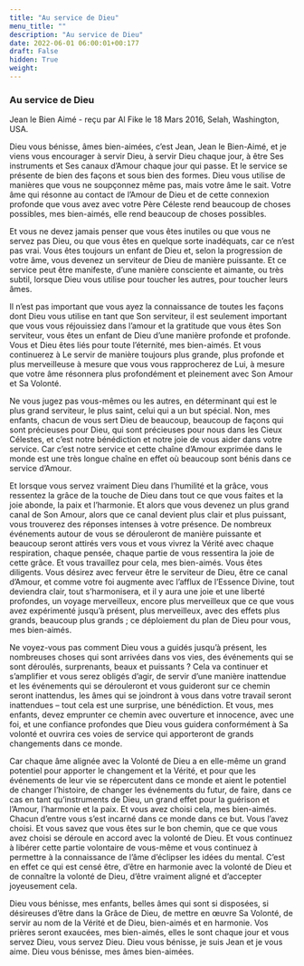 ```yaml
---
title: "Au service de Dieu"
menu_title: ""
description: "Au service de Dieu"
date: 2022-06-01 06:00:01+00:177
draft: False
hidden: True
weight:
---
```

### Au service de Dieu

Jean le Bien Aimé - reçu par Al Fike le 18 Mars 2016, Selah, Washington, USA.

Dieu vous bénisse, âmes bien-aimées, c’est Jean, Jean le Bien-Aimé, et je viens vous encourager à servir Dieu, à servir Dieu chaque jour, à être Ses instruments et Ses canaux d’Amour chaque jour qui passe. Et le service se présente de bien des façons et sous bien des formes. Dieu vous utilise de manières que vous ne soupçonnez même pas, mais votre âme le sait. Votre âme qui résonne au contact de l’Amour de Dieu et de cette connexion profonde que vous avez avec votre Père Céleste rend beaucoup de choses possibles, mes bien-aimés, elle rend beaucoup de choses possibles.

Et vous ne devez jamais penser que vous êtes inutiles ou que vous ne servez pas Dieu, ou que vous êtes en quelque sorte inadéquats, car ce n’est pas vrai. Vous êtes toujours un enfant de Dieu et, selon la progression de votre âme, vous devenez un serviteur de Dieu de manière puissante. Et ce service peut être manifeste, d’une manière consciente et aimante, ou très subtil, lorsque Dieu vous utilise pour toucher les autres, pour toucher leurs âmes.

Il n’est pas important que vous ayez la connaissance de toutes les façons dont Dieu vous utilise en tant que Son serviteur, il est seulement important que vous vous réjouissiez dans l’amour et la gratitude que vous êtes Son serviteur, vous êtes un enfant de Dieu d’une manière profonde et profonde. Vous et Dieu êtes liés pour toute l’éternité, mes bien-aimés. Et vous continuerez à Le servir de manière toujours plus grande, plus profonde et plus merveilleuse à mesure que vous vous rapprocherez de Lui, à mesure que votre âme résonnera plus profondément et pleinement avec Son Amour et Sa Volonté.

Ne vous jugez pas vous-mêmes ou les autres, en déterminant qui est le plus grand serviteur, le plus saint, celui qui a un but spécial. Non, mes enfants, chacun de vous sert Dieu de beaucoup, beaucoup de façons qui sont précieuses pour Dieu, qui sont précieuses pour nous dans les Cieux Célestes, et c’est notre bénédiction et notre joie de vous aider dans votre service. Car c’est notre service et cette chaîne d’Amour exprimée dans le monde est une très longue chaîne en effet où beaucoup sont bénis dans ce service d’Amour.

Et lorsque vous servez vraiment Dieu dans l’humilité et la grâce, vous ressentez la grâce de la touche de Dieu dans tout ce que vous faites et la joie abonde, la paix et l’harmonie. Et alors que vous devenez un plus grand canal de Son Amour, alors que ce canal devient plus clair et plus puissant, vous trouverez des réponses intenses à votre présence. De nombreux événements autour de vous se dérouleront de manière puissante et beaucoup seront attirés vers vous et vous vivrez la Vérité avec chaque respiration, chaque pensée, chaque partie de vous ressentira la joie de cette grâce. Et vous travaillez pour cela, mes bien-aimés. Vous êtes diligents. Vous désirez avec ferveur être le serviteur de Dieu, être ce canal d’Amour, et comme votre foi augmente avec l’afflux de l’Essence Divine, tout deviendra clair, tout s’harmonisera, et il y aura une joie et une liberté profondes, un voyage merveilleux, encore plus merveilleux que ce que vous avez expérimenté jusqu’à présent, plus merveilleux, avec des effets plus grands, beaucoup plus grands ; ce déploiement du plan de Dieu pour vous, mes bien-aimés.

Ne voyez-vous pas comment Dieu vous a guidés jusqu’à présent, les nombreuses choses qui sont arrivées dans vos vies, des événements qui se sont déroulés, surprenants, beaux et puissants ? Cela va continuer et s’amplifier et vous serez obligés d’agir, de servir d’une manière inattendue et les événements qui se dérouleront et vous guideront sur ce chemin seront inattendus, les âmes qui se joindront à vous dans votre travail seront inattendues – tout cela est une surprise, une bénédiction. Et vous, mes enfants, devez emprunter ce chemin avec ouverture et innocence, avec une foi, et une confiance profondes que Dieu vous guidera conformément à Sa volonté et ouvrira ces voies de service qui apporteront de grands changements dans ce monde.

Car chaque âme alignée avec la Volonté de Dieu a en elle-même un grand potentiel pour apporter le changement et la Vérité, et pour que les événements de leur vie se répercutent dans ce monde et aient le potentiel de changer l’histoire, de changer les événements du futur, de faire, dans ce cas en tant qu’instruments de Dieu, un grand effet pour la guérison et l’Amour, l’harmonie et la paix. Et vous avez choisi cela, mes bien-aimés. Chacun d’entre vous s’est incarné dans ce monde dans ce but. Vous l’avez choisi. Et vous savez que vous êtes sur le bon chemin, que ce que vous avez choisi se déroule en accord avec la volonté de Dieu. Et vous continuez à libérer cette partie volontaire de vous-même et vous continuez à permettre à la connaissance de l’âme d’éclipser les idées du mental. C’est en effet ce qui est censé être, d’être en harmonie avec la volonté de Dieu et de connaître la volonté de Dieu, d’être vraiment aligné et d’accepter joyeusement cela.

Dieu vous bénisse, mes enfants, belles âmes qui sont si disposées, si désireuses d’être dans la Grâce de Dieu, de mettre en œuvre Sa Volonté, de servir au nom de la Vérité et de Dieu, bien-aimés et en harmonie. Vos prières seront exaucées, mes bien-aimés, elles le sont chaque jour et vous servez Dieu, vous servez Dieu. Dieu vous bénisse, je suis Jean et je vous aime. Dieu vous bénisse, mes âmes bien-aimées.
